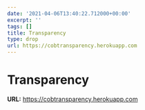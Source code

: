```yaml
---
date: '2021-04-06T13:40:22.712000+00:00'
excerpt: ''
tags: []
title: Transparency
type: drop
url: https://cobtransparency.herokuapp.com
---
```


# Transparency

**URL:** https://cobtransparency.herokuapp.com
